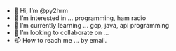 - 👋 Hi, I’m @py2hrm
- 👀 I’m interested in ... programming, ham radio 
- 🌱 I’m currently learning ... gcp, java, api programming
- 💞️ I’m looking to collaborate on ...
- 📫 How to reach me ... by email.

<!---
py2hrm/py2hrm is a ✨ special ✨ repository because its `README.md` (this file) appears on your GitHub profile.
You can click the Preview link to take a look at your changes.
--->
